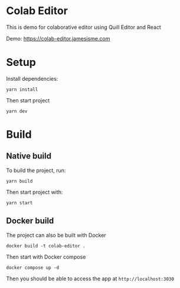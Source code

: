 # Colab Editor
This is demo for colaborative editor using Quill Editor and React

Demo: https://colab-editor.jamesisme.com

# Setup
Install dependencies:
```
yarn install
```

Then start project
```
yarn dev
```
# Build
## Native build
To build the project, run:
```
yarn build
```
Then start project with:
```
yarn start
```
## Docker build

The project can also be built with Docker
```
docker build -t colab-editor .
```
Then start with Docker compose
```
docker compose up -d
```
Then you should be able to access the app at `http://localhost:3030`